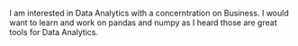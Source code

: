  I am interested in Data Analytics with a concerntration on Business.
 I would want to learn and work on pandas and numpy as I heard those are great tools for Data Analytics.
 

